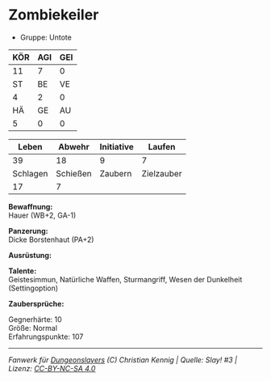 # Zombiekeiler  
- Gruppe: Untote  

| KÖR | AGI | GEI |  
| --- | --- | --- |  
| 11  | 7   | 0   |
| ST  | BE  | VE  |  
| 4   | 2   | 0   |
| HÄ  | GE  | AU  |  
| 5   | 0   | 0   |


| Leben    | Abwehr   | Initiative | Laufen     |
| -------- | -------- | ---------- | ---------- |
| 39       | 18       | 9          | 7          |
| Schlagen | Schießen | Zaubern    | Zielzauber |
| 17       | 7        |            |            |

**Bewaffnung:**  
Hauer (WB+2, GA-1)

**Panzerung:**  
Dicke Borstenhaut (PA+2)

**Ausrüstung:**  


**Talente:**  
Geistesimmun, Natürliche Waffen, Sturmangriff, Wesen der Dunkelheit (Settingoption)

**Zaubersprüche:**  


Gegnerhärte: 10  
Größe: Normal  
Erfahrungspunkte: 107  



___
*Fanwerk für [Dungeonslayers](https://www.dungeonslayers.net/) (C) Christian Kennig | Quelle: Slay! #3 | Lizenz: [CC-BY-NC-SA 4.0](https://creativecommons.org/licenses/by-nc-sa/4.0/deed.de)*